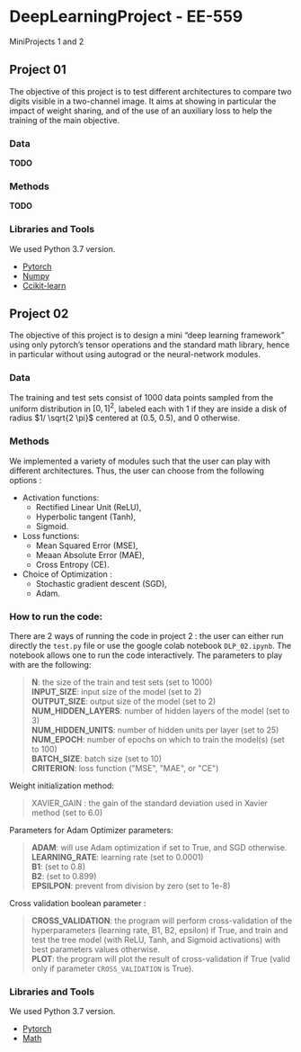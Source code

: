 # DeepLearningProject - EE-559
MiniProjects 1 and 2

## Project 01

The objective of this project is to test different architectures to compare two digits visible in a two-channel image. It aims at showing in particular the impact of weight sharing, and of the use of an auxiliary loss to help the training of the main objective.

### Data

**TODO**

### Methods 

**TODO**

### Libraries and Tools

We used Python 3.7 version.

* [Pytorch](https://pytorch.org)
* [Numpy](https://numpy.org)
* [Ccikit-learn](https://scikit-learn.org/stable/)


## Project 02

The objective of this project is to design a mini “deep learning framework” using only pytorch’s tensor operations and the standard math library, hence in particular without using autograd or the neural-network modules.

### Data
The training and test sets consist of 1000 data points sampled from the uniform distribution in $[0,1]^2$, labeled each with 1 if they are inside a disk of radius $1/ \sqrt{2 \pi}$ centered at (0.5, 0.5), and 0 otherwise. 

### Methods 

We implemented a variety of modules such that the user can play with different architectures. Thus, the user can choose from the following options :

- Activation functions:
  - Rectified Linear Unit (ReLU),
  - Hyperbolic tangent (Tanh),
  - Sigmoid.
- Loss functions:
  - Mean Squared Error (MSE),
  - Meaan Absolute Error (MAE),
  - Cross Entropy (CE).
- Choice of Optimization :
  - Stochastic gradient descent (SGD),
  - Adam.

### How to run the code:

There are 2 ways of running the code in project 2 : the user can either run directly the <code>test.py</code> file or use the google colab notebook <code>DLP_02.ipynb</code>. The notebook allows one to run the code interactively. The parameters to play with are the following:

> **N**: the size of the train and test sets (set to 1000) <br/>
> **INPUT_SIZE**: input size of the model (set to 2) <br/>
> **OUTPUT_SIZE**: output size of the model (set to 2) <br/>
> **NUM_HIDDEN_LAYERS**: number of hidden layers of the model (set to 3) <br/>
> **NUM_HIDDEN_UNITS**: number of hidden units per layer (set to 25) <br/>
> **NUM_EPOCH**: number of epochs on which to train the model(s) (set to 100) <br/>
> **BATCH_SIZE**: batch size (set to 10) <br/>
> **CRITERION**: loss function ("MSE", "MAE", or "CE") <br/>

Weight initialization method:
> XAVIER_GAIN : the gain of the standard deviation used in Xavier method (set to 6.0) <br/>

Parameters for Adam Optimizer parameters:
> **ADAM**: will use Adam optimization if set to True, and SGD otherwise. <br/>
> **LEARNING_RATE**: learning rate (set to 0.0001) <br/>
> **B1**: (set to 0.8) <br/>
> **B2**: (set to 0.899) <br/>
> **EPSILPON**: prevent from division by zero (set to 1e-8) <br/>

Cross validation boolean parameter :
> **CROSS_VALIDATION**: the program will perform cross-validation of the hyperparameters (learning rate, B1, B2, epsilon) if True, and train and test the tree model (with ReLU, Tanh, and Sigmoid activations) with best parameters values otherwise. <br/>
> **PLOT**: the program will plot the result of cross-validation if True (valid only if parameter <code>CROSS_VALIDATION</code> is True). <br/>

### Libraries and Tools

We used Python 3.7 version.

* [Pytorch](https://pytorch.org)
* [Math](https://docs.python.org/3/library/math.html)

